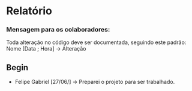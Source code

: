 # Relatório

### Mensagem para os colaboradores:
Toda alteração no código deve ser documentada, seguindo este padrão: Nome [Data ; Hora] ->  Alteração

## Begin

- Felipe Gabriel [27/06/] -> Preparei o projeto para ser trabalhado.
